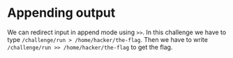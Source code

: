 # Appending output

We can redirect input in append mode using `>>`.
In this challenge we have to type `/challenge/run > /home/hacker/the-flag`.
Then we have to write `/challenge/run >> /home/hacker/the-flag` to get the flag.
